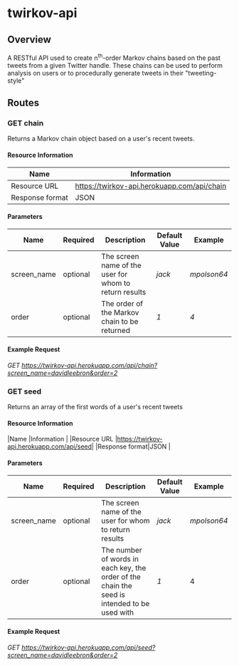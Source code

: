 # twirkov-api
## Overview
A RESTful API used to create n<sup>th</sup>-order Markov chains based on the past tweets from a given Twitter handle. These chains can be used to perform analysis on users or to procedurally generate tweets in their "tweeting-style"
## Routes
### GET chain
Returns a Markov chain object based on a user's recent tweets.
#### Resource Information
|Name           |Information                                    |
|---------------|-----------------------------------------------|
|Resource URL   |https://twirkov-api.herokuapp.com/api/chain    |
|Response format|JSON                                           |
#### Parameters
|Name       |Required   |Description                                            |Default Value  |Example    |
|-----------|-----------|-------------------------------------------------------|---------------|-----------|
|screen_name|optional   |The screen name of the user for whom to return results |*jack*         |*mpolson64*|
|order      |optional   |The order of the Markov chain to be returned           |*1*            |*4*        |
#### Example Request
*GET https://twirkov-api.herokuapp.com/api/chain?screen_name=davidleebron&order=2*

### GET seed
Returns an array of the first words of a user's recent tweets
#### Resource Information
|Name           |Information                               |
|Resource URL   |https://twirkov-api.herokuapp.com/api/seed|
|Response format|JSON                                      |
#### Parameters
|Name       |Required   |Description                                            |Default Value  |Example    |
|-----------|-----------|-------------------------------------------------------|---------------|-----------|
|screen_name|optional   |The screen name of the user for whom to return results |*jack*         |*mpolson64*|
|order      |optional   |The number of words in each key, the order of the chain the seed is intended to be used with|*1*|4|
#### Example Request
*GET https://twirkov-api.herokuapp.com/api/seed?screen_name=davidleebron&order=2*
